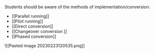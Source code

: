 Students should be aware of the methods of implementation/conversion.
- [[Parallel running]]
- [[Pilot running]]
- [[Direct conversion]]
- [[Changeover conversion ]]
- [[Phased conversion]]

![[Pasted image 20230223120535.png]]